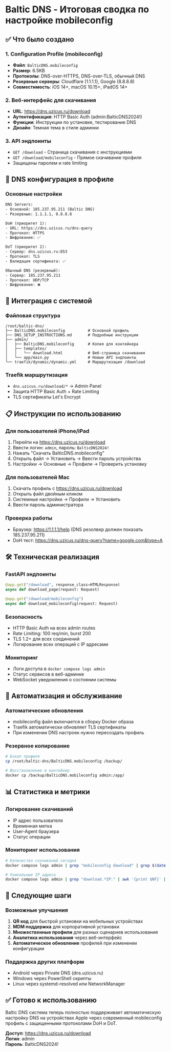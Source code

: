 # Baltic DNS - Итоговая сводка по настройке mobileconfig

## ✅ Что было создано

### 1. Configuration Profile (mobileconfig)
- **Файл**: `BalticDNS.mobileconfig`
- **Размер**: 6.5KB
- **Протоколы**: DNS-over-HTTPS, DNS-over-TLS, обычный DNS
- **Резервные серверы**: Cloudflare (1.1.1.1), Google (8.8.8.8)
- **Совместимость**: iOS 14+, macOS 10.15+, iPadOS 14+

### 2. Веб-интерфейс для скачивания  
- **URL**: https://dns.uzicus.ru/download
- **Аутентификация**: HTTP Basic Auth (admin:BalticDNS2024!)
- **Функции**: Инструкции по установке, тестирование DNS
- **Дизайн**: Темная тема в стиле админки

### 3. API эндпоинты
- `GET /download` - Страница скачивания с инструкциями
- `GET /download/mobileconfig` - Прямое скачивание профиля
- Защищены паролем и rate limiting

## 📱 DNS конфигурация в профиле

### Основные настройки
```xml
DNS Servers:
- Основной: 185.237.95.211 (Baltic DNS)
- Резервные: 1.1.1.1, 8.8.8.8

DoH (приоритет 1):
- URL: https://dns.uzicus.ru/dns-query
- Протокол: HTTPS
- Шифрование: ✅

DoT (приоритет 2):  
- Сервер: dns.uzicus.ru:853
- Протокол: TLS
- Валидация сертификата: ✅

Обычный DNS (резервный):
- Сервер: 185.237.95.211
- Протокол: UDP/TCP
- Шифрование: ❌
```

## 🔧 Интеграция с системой

### Файловая структура
```
/root/baltic-dns/
├── BalticDNS.mobileconfig          # Основной профиль
├── DNS_SETUP_INSTRUCTIONS.md       # Подробные инструкции
├── admin/
│   ├── BalticDNS.mobileconfig      # Копия для контейнера
│   ├── templates/
│   │   └── download.html           # Веб-страница скачивания
│   └── app/main.py                 # Новые API эндпоинты
└── traefik/dynamic/dynamic.yml     # Маршрутизация /download
```

### Traefik маршрутизация
- `dns.uzicus.ru/download/*` → Admin Panel
- Защита HTTP Basic Auth + Rate Limiting
- TLS сертификаты Let's Encrypt

## 📋 Инструкции по использованию

### Для пользователей iPhone/iPad
1. Перейти на https://dns.uzicus.ru/download
2. Ввести логин: `admin`, пароль: `BalticDNS2024!`
3. Нажать "Скачать BalticDNS.mobileconfig"
4. Открыть файл → Установить → Ввести пароль устройства
5. Настройки → Основные → Профили → Проверить установку

### Для пользователей Mac
1. Скачать профиль с https://dns.uzicus.ru/download  
2. Открыть файл двойным кликом
3. Системные настройки → Профили → Установить
4. Ввести пароль администратора

### Проверка работы
- Браузер: https://1.1.1.1/help (DNS резолвер должен показать 185.237.95.211)
- DoH тест: https://dns.uzicus.ru/dns-query?name=google.com&type=A

## 🛠️ Техническая реализация

### FastAPI эндпоинты
```python
@app.get("/download", response_class=HTMLResponse)
async def download_page(request: Request)

@app.get("/download/mobileconfig")  
async def download_mobileconfig(request: Request)
```

### Безопасность
- HTTP Basic Auth на всех admin routes
- Rate Limiting: 100 req/min, burst 200
- TLS 1.2+ для всех соединений
- Логирование всех операций с IP адресами

### Мониторинг
- Логи доступа в `docker compose logs admin`
- Статус сервисов в веб-админке
- WebSocket уведомления о состоянии системы

## 🔄 Автоматизация и обслуживание

### Автоматические обновления
- mobileconfig файл включается в сборку Docker образа
- Traefik автоматически обновляет TLS сертификаты
- При изменении DNS настроек нужно пересоздать профиль

### Резервное копирование
```bash
# Бэкап профиля
cp /root/baltic-dns/BalticDNS.mobileconfig /backup/

# Восстановление в контейнер
docker cp /backup/BalticDNS.mobileconfig admin:/app/
```

## 📊 Статистика и метрики

### Логирование скачиваний
- IP адрес пользователя
- Временная метка
- User-Agent браузера
- Статус операции

### Мониторинг использования
```bash
# Количество скачиваний сегодня
docker compose logs admin | grep "mobileconfig download" | grep $(date +%Y-%m-%d) | wc -l

# Уникальные IP адреса
docker compose logs admin | grep "download.*IP:" | awk '{print $NF}' | sort -u | wc -l
```

## 🎯 Следующие шаги

### Возможные улучшения
1. **QR код** для быстрой установки на мобильных устройствах
2. **MDM поддержка** для корпоративной установки  
3. **Множественные профили** для разных сценариев использования
4. **Аналитика использования** через веб-интерфейс
5. **Автоматическое обновление** профилей при изменении конфигурации

### Поддержка других платформ
- Android через Private DNS (dns.uzicus.ru)
- Windows через PowerShell скрипты
- Linux через systemd-resolved или NetworkManager

## ✅ Готово к использованию

Baltic DNS система теперь полностью поддерживает автоматическую настройку DNS на устройствах Apple через современный mobileconfig профиль с защищенными протоколами DoH и DoT.

**Доступ**: https://dns.uzicus.ru/download  
**Логин**: admin  
**Пароль**: BalticDNS2024!